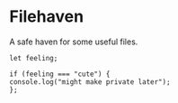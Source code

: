 # Filehaven
A safe haven for some useful files.

```
let feeling;

if (feeling === "cute") {
console.log("might make private later");
};
```
